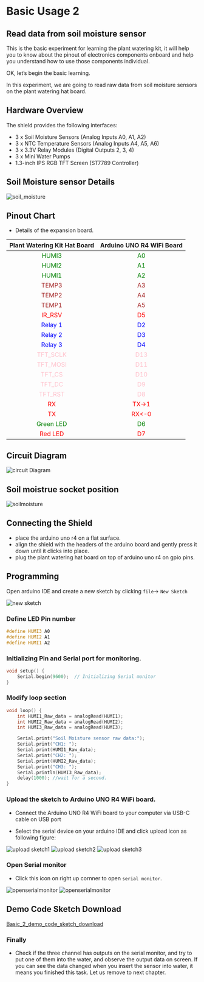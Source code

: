 # Basic Usage 2

## Read data from soil moisture sensor

This is the basic experiment for learning the plant watering kit, it will help you to know about the pinout of electronics components onboard and help you understand how to use those components individual.

OK, let’s begin the basic learning.

In this experiment, we are going to read raw data from soil moisture sensors on the plant watering hat board.

## Hardware Overview

The shield provides the following interfaces:

* 3 x Soil Moisture Sensors (Analog Inputs A0, A1, A2)
* 3 x NTC Temperature Sensors (Analog Inputs A4, A5, A6)
* 3 x 3.3V Relay Modules (Digital Outputs 2, 3, 4)
* 3 x Mini Water Pumps
* 1.3-inch IPS RGB TFT Screen (ST7789 Controller)

## Soil Moisture sensor Details

![soil_moisture](./imgs/moisture_sensor.jpg)

## Pinout Chart

* Details of the expansion board.

|Plant Watering Kit Hat Board | Arduino UNO R4 WiFi Board|
|:---:|:---:|
| <font color=Green>HUMI3 </font>| <font color=green>A0</font> |
| <font color=Green>HUMI2 </font>| <font color=green>A1</font> |
| <font color=Green>HUMI1 </font>| <font color=green>A2</font> |
| <font color=BROWN>TEMP3</font>| <font color=BROWN>A3</font> |
| <font color=BROWN>TEMP2</font>| <font color=BROWN>A4</font> |
| <font color=BROWN>TEMP1 </font>| <font color=BROWN>A5</font> |
| <font color=red>IR_RSV</font>| <font color=red>D5</font> |
| <font color=blue>Relay 1</font>| <font color=blue>D2</font> |
| <font color=blue>Relay 2</font>| <font color=blue>D3</font> |
| <font color=blue>Relay 3</font>| <font color=blue>D4</font> |
| <font color=pink> TFT_SCLK </font>| <font color=pink>D13 </font>|
| <font color=pink> TFT_MOSI</font>| <font color=pink>D11 </font>|
| <font color=pink> TFT_CS </font>| <font color=pink>D10 </font>|
| <font color=pink> TFT_DC </font>| <font color=pink>D9 </font>|
| <font color=pink> TFT_RST </font>| <font color=pink>D8 </font>|
| <font color=red> RX</font>| <font color=red>TX->1 </font>|
| <font color=red> TX</font>| <font color=red>RX<-0 </font>|
| <font color=green>Green LED </font>|<font color=green>D6</font> |
| <font color=red>Red LED</font> | <font color=red>D7</font> |

## Circuit Diagram 

![circuit Diagram](./imgs/plant_watering_kit_board_diagram.png)

## Soil moistrue socket position 

![soilmoisture](./imgs/soil_moisture_sockets.jpg)

## Connecting the Shield
- place the arduino uno r4 on a flat surface.
- align the shield with the headers of the arduino board and gently press it down until it clicks into place.
- plug the plant watering hat board on top of arduino uno r4 on gpio pins. 

## Programming 

Open arduino IDE and create a new sketch by clicking `file`-> `New Sketch` 

![new sketch](./imgs/pwk01.png)

### Define LED Pin number 

```cpp
#define HUMI3 A0 
#define HUMI2 A1
#define HUMI1 A2
```

### Initializing Pin and Serial port for monitoring.

```cpp
void setup() {
    Serial.begin(9600);  // Initializing Serial monitor 
}
```

### Modify loop section 

```cpp
void loop() {
    int HUMI1_Raw_data = analogRead(HUMI1);
    int HUMI2_Raw_data = analogRead(HUMI2);
    int HUMI3_Raw_data = analogRead(HUMI3);

    Serial.print("Soil Moisture sensor raw data:");
    Serial.print("CH1: ");
    Serial.print(HUMI1_Raw_data);
    Serial.print("CH2: ");
    Serial.print(HUMI2_Raw_data);
    Serial.print("CH3: ");
    Serial.println(HUMI3_Raw_data);
    delay(1000); //wait for a second.
}
```

### Upload the sketch to Arduino UNO R4 WiFi board.

* Connect the Arduino UNO R4 WiFi board to your computer via USB-C cable on USB port 

* Select the serial device on your arduino IDE and click upload icon as following figure:

![upload sketch1](./imgs/basic_3_01.png) 
![upload sketch2](./imgs/basic_3_02.png) 
![upload sketch3](./imgs/basic_3_03.png) 

### Open Serial monitor 

* Click this icon on right up cornner to open `serial monitor`.

![openserialmonitor](./imgs/open_serial_monitor.png)
![openserialmonitor](./imgs/basic_3_04.png) 

## Demo Code Sketch Download 

[Basic_2_demo_code_sketch_download](./imgs/Basic_2_reading_analog_data_soil_moisture_sensor.zip) 


### Finally 
* Check if the three channel has outputs on the serial monitor, and try to put
one of them into the water, and observe the output data on screen. 
If you can see the data changed when you insert the sensor into water, it means
you finished this task. Let us remove to next chapter. 


